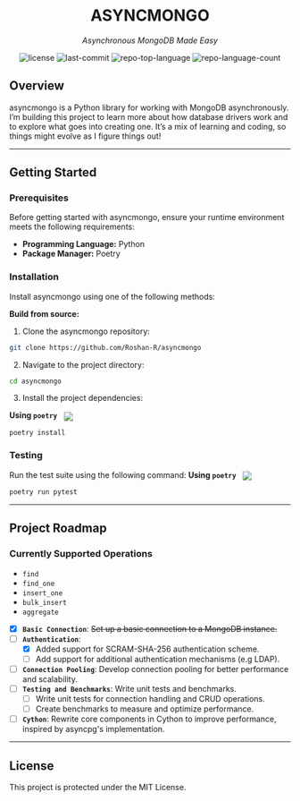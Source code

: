 <p align="center"><h1 align="center">ASYNCMONGO</h1></p>
<p align="center">
	<em>Asynchronous MongoDB Made Easy</em>
</p>
<p align="center">
	<img src="https://img.shields.io/github/license/Roshan-R/asyncmongo?style=default&logo=opensourceinitiative&logoColor=white&color=0080ff" alt="license">
	<img src="https://img.shields.io/github/last-commit/Roshan-R/asyncmongo?style=default&logo=git&logoColor=white&color=0080ff" alt="last-commit">
	<img src="https://img.shields.io/github/languages/top/Roshan-R/asyncmongo?style=default&color=0080ff" alt="repo-top-language">
	<img src="https://img.shields.io/github/languages/count/Roshan-R/asyncmongo?style=default&color=0080ff" alt="repo-language-count">
</p>


##  Overview

asyncmongo is a Python library for working with MongoDB asynchronously. I’m building this project to learn more about how database drivers work and to explore what goes into creating one. It’s a mix of learning and coding, so things might evolve as I figure things out!

---


##  Getting Started

###  Prerequisites

Before getting started with asyncmongo, ensure your runtime environment meets the following requirements:

- **Programming Language:** Python
- **Package Manager:** Poetry


###  Installation

Install asyncmongo using one of the following methods:

**Build from source:**

1. Clone the asyncmongo repository:
```sh
git clone https://github.com/Roshan-R/asyncmongo
```

2. Navigate to the project directory:
```sh
cd asyncmongo
```

3. Install the project dependencies:


**Using `poetry`** &nbsp; [<img align="center" src="https://img.shields.io/endpoint?url=https://python-poetry.org/badge/v0.json" />](https://python-poetry.org/)

```sh
poetry install
```



###  Testing
Run the test suite using the following command:
**Using `poetry`** &nbsp; [<img align="center" src="https://img.shields.io/endpoint?url=https://python-poetry.org/badge/v0.json" />](https://python-poetry.org/)

```sh
poetry run pytest
```


---
##  Project Roadmap

### Currently Supported Operations
- `find`
- `find_one`
- `insert_one`
- `bulk_insert`
- `aggregate`

- [X] **`Basic Connection`**: <strike>Set up a basic connection to a MongoDB instance.</strike>
- [ ] **`Authentication`**:  
	- [X] Added support for SCRAM-SHA-256 authentication scheme.  
	- [ ] Add support for additional authentication mechanisms (e.g LDAP).  
- [ ] **`Connection Pooling`**: Develop connection pooling for better performance and scalability.
- [ ] **`Testing and Benchmarks`**: Write unit tests and benchmarks.
	- [ ] 	Write unit tests for connection handling and CRUD operations.
	- [ ] 	Create benchmarks to measure and optimize performance.
- [ ] **`Cython`**: Rewrite core components in Cython to improve performance, inspired by asyncpg's implementation.
---


##  License

This project is protected under the MIT License. 
